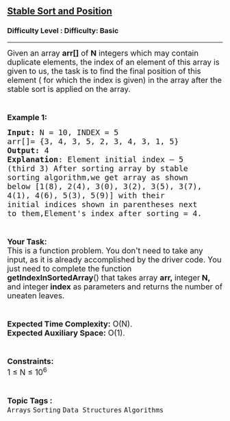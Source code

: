 <h2><a href="https://www.geeksforgeeks.org/problems/stable-sort-and-position1359/1?page=2&category=Sorting&difficulty=Basic&sortBy=submissions">Stable Sort and Position</a></h2><h3>Difficulty Level : Difficulty: Basic</h3><hr><div class="problems_problem_content__Xm_eO"><p><span style="font-size:18px">Given an array <strong>arr[]</strong> of <strong>N</strong> integers which may contain duplicate elements, the index of an&nbsp;element of this array is given to us, the task is to find the final position of this element ( for which the index is given) in the array after the stable sort is applied on the array.&nbsp;</span></p>

<p>&nbsp;</p>

<p><span style="font-size:18px"><strong>Example 1:</strong></span></p>

<pre><span style="font-size:18px"><strong>Input:</strong> N = 10, INDEX = 5
arr[]= {3, 4, 3, 5, 2, 3, 4, 3, 1, 5}
<strong>Output:</strong> 4
<strong>Explanation</strong>: Element initial index – 5 
(third 3) After sorting array by stable 
sorting algorithm,we get array as shown 
below [1(8), 2(4), 3(0), 3(2), 3(5), 3(7),
4(1), 4(6), 5(3), 5(9)] with their 
initial indices shown in parentheses next 
to them,Element's index after sorting = 4.</span></pre>

<p>&nbsp;</p>

<p><span style="font-size:18px"><strong>Your Task:</strong><br>
This is a function problem. You don't need to take any input, as it is already accomplished by the driver code. You just need to complete the function <strong>getIndexInSortedArray</strong>() that takes array <strong>arr,&nbsp;</strong>integer<strong> N, </strong>and&nbsp;integer<strong> index</strong>&nbsp;as parameters and returns the number of uneaten leaves.</span></p>

<p>&nbsp;</p>

<p><span style="font-size:18px"><strong>Expected Time Complexity:</strong> O(N).<br>
<strong>Expected Auxiliary Space:</strong> O(1).</span></p>

<p>&nbsp;</p>

<p><span style="font-size:18px"><strong>Constraints:</strong><br>
1 ≤ N ≤ 10<sup>6</sup></span></p>
</div><br><p><span style=font-size:18px><strong>Topic Tags : </strong><br><code>Arrays</code>&nbsp;<code>Sorting</code>&nbsp;<code>Data Structures</code>&nbsp;<code>Algorithms</code>&nbsp;